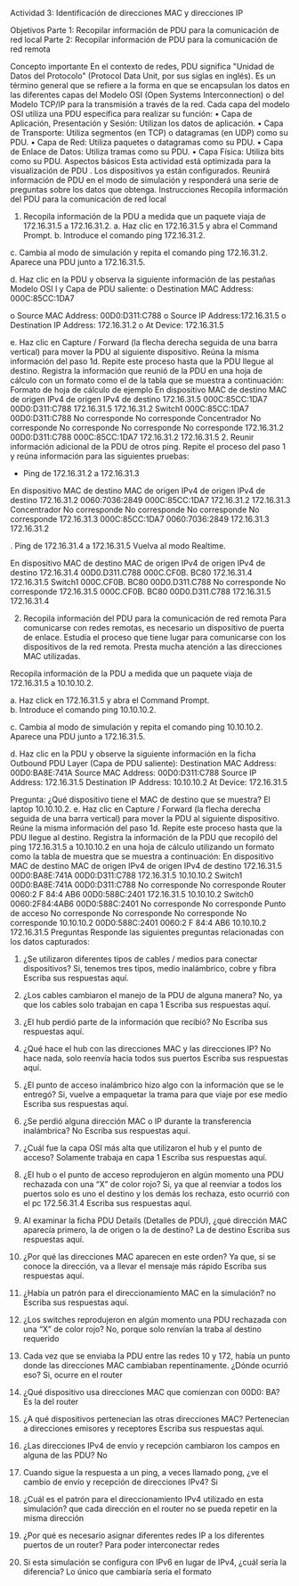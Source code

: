 Actividad 3: Identificación de direcciones MAC y direcciones IP 
 
Objetivos 
Parte 1: Recopilar información de PDU para la comunicación de red local 
Parte 2: Recopilar información de PDU para la comunicación de red remota 
 
Concepto importante 
En el contexto de redes, PDU significa "Unidad de Datos del Protocolo" (Protocol Data Unit, por sus siglas en inglés). Es un término general que se refiere a la forma en que se encapsulan los datos en las diferentes capas del Modelo OSI (Open Systems Interconnection) o del Modelo TCP/IP para la transmisión a través de la red. Cada capa del modelo OSI utiliza una PDU específica para realizar su función: 
•	Capa de Aplicación, Presentación y Sesión: Utilizan los datos de aplicación. 
•	Capa de Transporte: Utiliza segmentos (en TCP) o datagramas (en UDP) como su PDU. 
•	Capa de Red: Utiliza paquetes o datagramas como su PDU. 
•	Capa de Enlace de Datos: Utiliza tramas como su PDU. 
•	Capa Física: Utiliza bits como su PDU. 
Aspectos básicos 
Esta actividad está optimizada para la visualización de PDU . Los dispositivos ya están configurados. Reunirá información de PDU en el modo de simulación y responderá una serie de preguntas sobre los datos que obtenga. 
Instrucciones Recopila información del PDU para la comunicación de red local 
 
1.	Recopila información de la PDU a medida que un paquete viaja de 172.16.31.5 a 172.16.31.2. 
a.	Haz clic en 172.16.31.5 y abra el Command Prompt. 
b.	Introduce el comando ping 172.16.31.2. 
 
c.	Cambia al modo de simulación y repita el comando ping 172.16.31.2. Aparece una PDU junto a 172.16.31.5. 
 
d.	Haz clic en la PDU y observa la siguiente información de las pestañas Modelo OSI l y Capa de PDU saliente:  o Destination MAC Address: 000C:85CC:1DA7 
  
o Source MAC Address: 00D0:D311:C788 o Source IP Address:172.16.31.5 o Destination IP Address: 172.16.31.2 o At Device: 172.16.31.5 
 
e.	Haz clic en Capture / Forward (la flecha derecha seguida de una barra vertical) para mover la PDU al siguiente dispositivo. Reúna la misma información del paso 1d. Repite este proceso hasta que la PDU llegue al destino. Registra la información que reunió de la PDU en una hoja de cálculo con un formato como el de la tabla que se muestra a continuación: Formato de hoja de cálculo de ejemplo 
En dispositivo 	MAC de destino 	MAC de origen 	IPv4 de origen 	IPv4 de destino 
172.16.31.5 	000C:85CC:1DA7 	00D0:D311:C788 	172.16.31.5 	172.16.31.2 
Switch1 	000C:85CC:1DA7 	00D0:D311:C788 	No corresponde 	No corresponde 
Concentrador 	No corresponde 	No corresponde 	No corresponde 	No corresponde 
172.16.31.2 	00D0:D311:C788 	000C:85CC:1DA7 	172.16.31.2 	172.16.31.5 
2.	Reunir información adicional de la PDU de otros ping. 
Repite el proceso del paso 1 y reúna información para las siguientes pruebas: 
-	Ping de 172.16.31.2 a 172.16.31.3 

 




En dispositivo 	MAC de destino 	MAC de origen 	IPv4 de origen 	IPv4 de destino 
172.16.31.2	0060:7036:2849	000C:85CC:1DA7	172.16.31.2 	172.16.31.3 
Concentrador 	No corresponde 	No corresponde 	No corresponde 	No corresponde 
172.16.31.3	000C:85CC:1DA7	0060:7036:2849	172.16.31.3 	172.16.31.2

. Ping de 172.16.31.4 a 172.16.31.5 Vuelva al modo Realtime. 
 
En dispositivo 	MAC de destino 	MAC de origen 	IPv4 de origen 	IPv4 de destino 
172.16.31.4 	00D0.D311.C788	000C.CF0B. BC80	172.16.31.4 	172.16.31.5
Switch1 	000C.CF0B. BC80	00D0.D311.C788	No corresponde 	No corresponde 
172.16.31.5 	000C.CF0B. BC80	00D0.D311.C788	172.16.31.5 	172.16.31.4





2.	Recopila información del PDU para la comunicación de red remota 
Para comunicarse con redes remotas, es necesario un dispositivo de puerta de enlace. Estudia el proceso que tiene lugar para comunicarse con los dispositivos de la red remota. Presta mucha atención a las direcciones MAC utilizadas. 
 
Recopila información de la PDU a medida que un paquete viaja de 172.16.31.5 a 10.10.10.2. 
 
a.	Haz click en 172.16.31.5 y abra el Command Prompt.  
b.	Introduce el comando ping 10.10.10.2. 



 

c.	Cambia al modo de simulación y repita el comando ping 10.10.10.2. Aparece una PDU junto a 172.16.31.5. 

 



d.	Haz clic en la PDU y observe la siguiente información en la ficha Outbound PDU Layer (Capa de PDU saliente): 
Destination MAC Address: 00D0:BA8E:741A 
Source MAC Address: 00D0:D311:C788 
Source IP Address: 172.16.31.5 
Destination IP Address: 10.10.10.2 
At Device: 172.16.31.5 

 

Pregunta: 
¿Qué dispositivo tiene el MAC de destino que se muestra? 
El laptop 10.10.10.2. 
e.	Haz clic en Capture / Forward (la flecha derecha seguida de una barra vertical) para mover la PDU al siguiente dispositivo. Reúne la misma información del paso 1d. Repite este proceso hasta que la PDU llegue al destino. Registra la información de la PDU que recopiló del ping 172.16.31.5 a 10.10.10.2 en una hoja de cálculo utilizando un formato como la tabla de muestra que se muestra a continuación: 
En dispositivo 	MAC de destino 	MAC de origen 	IPv4 de origen 	IPv4 de destino 
172.16.31.5 	00D0:BA8E:741A 	00D0:D311:C788 	172.16.31.5 	10.10.10.2 
Switch1 	00D0:BA8E:741A 	00D0:D311:C788 	No corresponde 	No corresponde 
Router 	0060:2 F 84:4 AB6 	00D0:588C:2401 	172.16.31.5 	10.10.10.2 
Switch0 	0060:2F84:4AB6 	00D0:588C:2401 	No corresponde 	No corresponde 
Punto de acceso 	No corresponde 	No corresponde 	No corresponde 	No corresponde 
10.10.10.2 	00D0:588C:2401 	0060:2 F 84:4 AB6 	10.10.10.2 	172.16.31.5 
Preguntas 
Responde las siguientes preguntas relacionadas con los datos capturados: 
1.	¿Se utilizaron diferentes tipos de cables / medios para conectar dispositivos? 
Si, tenemos tres tipos, medio inalámbrico, cobre y fibra 
Escriba sus respuestas aquí. 
2.	¿Los cables cambiaron el manejo de la PDU de alguna manera? 
No, ya que los cables solo trabajan en capa 1
Escriba sus respuestas aquí. 
3.	¿El hub perdió parte de la información que recibió? 
No
Escriba sus respuestas aquí. 
4.	¿Qué hace el hub con las direcciones MAC y las direcciones IP? 
No hace nada, solo reenvía hacia todos sus puertos
Escriba sus respuestas aquí. 
5.	¿El punto de acceso inalámbrico hizo algo con la información que se le entregó? 
Si, vuelve a empaquetar la trama para que viaje por ese medio 
Escriba sus respuestas aquí. 
6.	¿Se perdió alguna dirección MAC o IP durante la transferencia inalámbrica? 
No 
Escriba sus respuestas aquí. 
7.	¿Cuál fue la capa OSI más alta que utilizaron el hub y el punto de acceso? 
Solamente trabaja en capa 1
Escriba sus respuestas aquí. 
8.	¿El hub o el punto de acceso reprodujeron en algún momento una PDU rechazada con una “X” de color rojo? 
Si, ya que al reenviar a todos los puertos solo es uno el destino y los demás los rechaza, esto ocurrió con el pc 172.56.31.4
Escriba sus respuestas aquí. 
9.	Al examinar la ficha PDU Details (Detalles de PDU), ¿qué dirección MAC aparecía primero, la de origen o la de destino? 
La de destino
Escriba sus respuestas aquí. 
10.	¿Por qué las direcciones MAC aparecen en este orden? 
Ya que, si se conoce la dirección, va a llevar el mensaje más rápido
Escriba sus respuestas aquí. 
11.	¿Había un patrón para el direccionamiento MAC en la simulación? 
no
Escriba sus respuestas aquí. 
12.	¿Los switches reprodujeron en algún momento una PDU rechazada con una “X” de color rojo? 
No, porque solo renvían la traba al destino requerido 
13.	Cada vez que se enviaba la PDU entre las redes 10 y 172, había un punto donde las direcciones MAC cambiaban repentinamente.  ¿Dónde ocurrió eso? 
Si, ocurre en el router

14.	¿Qué dispositivo usa direcciones MAC que comienzan con 00D0: BA? 
Es la del router

15.	¿A qué dispositivos pertenecían las otras direcciones MAC? 
Pertenecían a direcciones emisores y receptores
Escriba sus respuestas aquí. 
16.	¿Las direcciones IPv4 de envío y recepción cambiaron los campos en alguna de las PDU? 
No

17.	Cuando sigue la respuesta a un ping, a veces llamado pong, ¿ve el cambio de envío y recepción de direcciones IPv4? 
Si

18.	¿Cuál es el patrón para el direccionamiento IPv4 utilizado en esta simulación? 
que cada dirección en el router no se pueda repetir en la misma dirección 

19.	¿Por qué es necesario asignar diferentes redes IP a los diferentes puertos de un router? 
Para poder interconectar redes

20.	Si esta simulación se configura con IPv6 en lugar de IPv4, ¿cuál sería la diferencia? 
Lo único que cambiaría sería el formato

